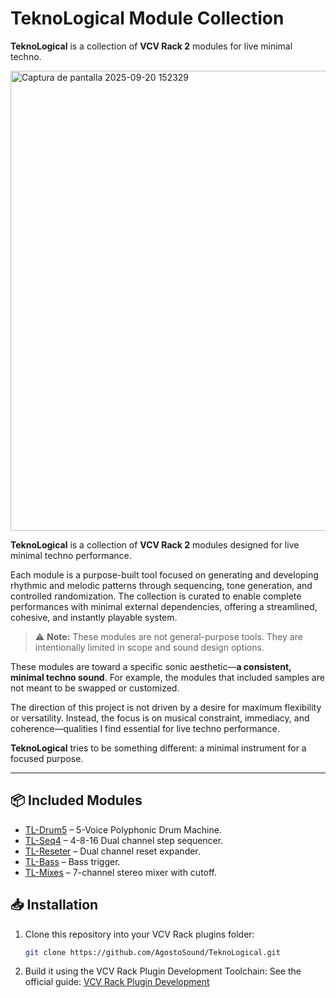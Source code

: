 # TeknoLogical Module Collection

**TeknoLogical** is a collection of **VCV Rack 2** modules for live minimal techno.

<img width="1903" height="736" alt="Captura de pantalla 2025-09-20 152329" src="https://github.com/user-attachments/assets/2fc52c79-6d2f-42ea-b83c-bc501c90ce39" />

**TeknoLogical** is a collection of **VCV Rack 2** modules designed for live minimal techno performance.

Each module is a purpose-built tool focused on generating and developing rhythmic and melodic patterns through sequencing, tone generation, and controlled randomization. The collection is curated to enable complete performances with minimal external dependencies, offering a streamlined, cohesive, and instantly playable system.

> ⚠️ **Note:** These modules are not general-purpose tools. They are intentionally limited in scope and sound design options.

These modules are toward a specific sonic aesthetic—**a consistent, minimal techno sound**. For example, the modules that included samples are not meant to be swapped or customized.

The direction of this project is not driven by a desire for maximum flexibility or versatility. Instead, the focus is on musical constraint, immediacy, and coherence—qualities I find essential for live techno performance.

**TeknoLogical** tries to be something different: a minimal instrument for a focused purpose.

---

## 📦 Included Modules

- [TL-Drum5](docs/TL-Drum5.md) – 5-Voice Polyphonic Drum Machine.
- [TL-Seq4](docs/TL-Seq4.md) – 4-8-16 Dual channel step sequencer.
- [TL-Reseter](docs/TL-Reseter.md) – Dual channel reset expander.
- [TL-Bass](docs/TL-Bass.md) – Bass trigger.
- [TL-Mixes](docs/TL-Mixes.md) – 7-channel stereo mixer with cutoff.


## 📥 Installation

1. Clone this repository into your VCV Rack plugins folder:
   ```bash
   git clone https://github.com/AgostoSound/TeknoLogical.git
   ```

2. Build it using the VCV Rack Plugin Development Toolchain:
   See the official guide: [VCV Rack Plugin Development](https://vcvrack.com/manual/PluginDevelopmentTutorial)

